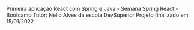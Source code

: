 Primeira aplicação React com Spring e Java - Semana Spring React - Bootcamp
Tutor: Nelio Alves da escola DevSuperior
Projeto finalizado em 15/01/2022
